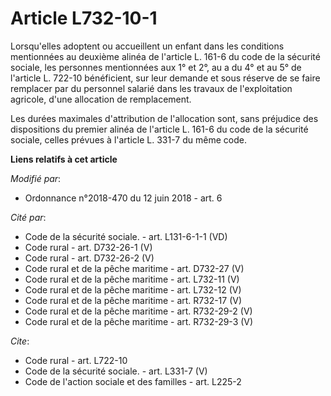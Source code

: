 # Article L732-10-1

Lorsqu'elles adoptent ou accueillent un enfant dans les conditions mentionnées au deuxième alinéa de l'article L. 161-6 du
code de la sécurité sociale, les personnes mentionnées aux 1° et 2°, au a du 4° et au 5° de l'article L. 722-10 bénéficient,
sur leur demande et sous réserve de se faire remplacer par du personnel salarié dans les travaux de l'exploitation agricole,
d'une allocation de remplacement.

Les durées maximales d'attribution de l'allocation sont, sans préjudice des dispositions du premier alinéa de l'article L.
161-6 du code de la sécurité sociale, celles prévues à l'article L. 331-7 du même code.

**Liens relatifs à cet article**

_Modifié par_:

  - Ordonnance n°2018-470 du 12 juin 2018 - art. 6

_Cité par_:

  - Code de la sécurité sociale. - art. L131-6-1-1 (VD)
  - Code rural - art. D732-26-1 (V)
  - Code rural - art. D732-26-2 (V)
  - Code rural et de la pêche maritime - art. D732-27 (V)
  - Code rural et de la pêche maritime - art. L732-11 (V)
  - Code rural et de la pêche maritime - art. L732-12 (V)
  - Code rural et de la pêche maritime - art. R732-17 (V)
  - Code rural et de la pêche maritime - art. R732-29-2 (V)
  - Code rural et de la pêche maritime - art. R732-29-3 (V)

_Cite_:

  - Code rural - art. L722-10
  - Code de la sécurité sociale. - art. L331-7 (V)
  - Code de l'action sociale et des familles - art. L225-2
